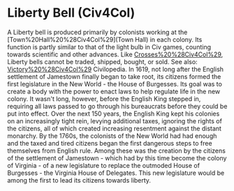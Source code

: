 # Liberty Bell (Civ4Col)

A Liberty bell is produced primarily by colonists working at the [Town%20Hall%20%28Civ4Col%29](Town Hall) in each colony. Its function is partly similar to that of the light bulb in Civ games, counting towards scientific and other advances. Like [Crosses%20%28Civ4Col%29](Crosses), Liberty bells cannot be traded, shipped, bought, or sold.
See also: [Victory%20%28Civ4Col%29](Victory)
Civilopedia.
In 1619, not long after the English settlement of Jamestown finally began to take root, its citizens formed the first legislature in the New World - the House of Burgesses. Its goal was to create a body with the power to enact laws to help regulate life in the new colony. It wasn't long, however, before the English King stepped in, requiring all laws passed to go through his bureaucrats before they could be put into effect. Over the next 150 years, the English King kept his colonies on an increasingly tight rein, levying additional taxes, ignoring the rights of the citizens, all of which created increasing resentment against the distant monarchy. By the 1760s, the colonists of the New World had had enough and the taxed and tired citizens began the first dangerous steps to free themselves from English rule. Among these was the creation by the citizens of the settlement of Jamestown - which had by this time become the colony of Virginia - of a new legislature to replace the outmoded House of Burgesses - the Virginia House of Delegates. This new legislature would be among the first to lead its citizens towards liberty.